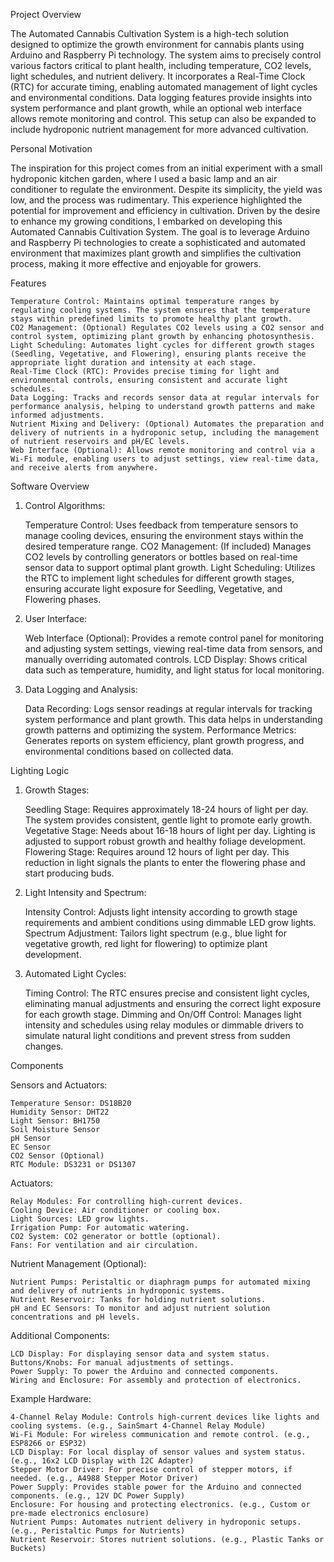 Project Overview

The Automated Cannabis Cultivation System is a high-tech solution designed to optimize the growth environment for cannabis plants using Arduino and Raspberry Pi technology. The system aims to precisely control various factors critical to plant health, including temperature, CO2 levels, light schedules, and nutrient delivery. It incorporates a Real-Time Clock (RTC) for accurate timing, enabling automated management of light cycles and environmental conditions. Data logging features provide insights into system performance and plant growth, while an optional web interface allows remote monitoring and control. This setup can also be expanded to include hydroponic nutrient management for more advanced cultivation.

Personal Motivation

The inspiration for this project comes from an initial experiment with a small hydroponic kitchen garden, where I used a basic lamp and an air conditioner to regulate the environment. Despite its simplicity, the yield was low, and the process was rudimentary. This experience highlighted the potential for improvement and efficiency in cultivation. Driven by the desire to enhance my growing conditions, I embarked on developing this Automated Cannabis Cultivation System. The goal is to leverage Arduino and Raspberry Pi technologies to create a sophisticated and automated environment that maximizes plant growth and simplifies the cultivation process, making it more effective and enjoyable for growers.


Features

    Temperature Control: Maintains optimal temperature ranges by regulating cooling systems. The system ensures that the temperature stays within predefined limits to promote healthy plant growth.
    CO2 Management: (Optional) Regulates CO2 levels using a CO2 sensor and control system, optimizing plant growth by enhancing photosynthesis.
    Light Scheduling: Automates light cycles for different growth stages (Seedling, Vegetative, and Flowering), ensuring plants receive the appropriate light duration and intensity at each stage.
    Real-Time Clock (RTC): Provides precise timing for light and environmental controls, ensuring consistent and accurate light schedules.
    Data Logging: Tracks and records sensor data at regular intervals for performance analysis, helping to understand growth patterns and make informed adjustments.
    Nutrient Mixing and Delivery: (Optional) Automates the preparation and delivery of nutrients in a hydroponic setup, including the management of nutrient reservoirs and pH/EC levels.
    Web Interface (Optional): Allows remote monitoring and control via a Wi-Fi module, enabling users to adjust settings, view real-time data, and receive alerts from anywhere.

Software Overview

1. Control Algorithms:

    Temperature Control: Uses feedback from temperature sensors to manage cooling devices, ensuring the environment stays within the desired temperature range.
    CO2 Management: (If included) Manages CO2 levels by controlling generators or bottles based on real-time sensor data to support optimal plant growth.
    Light Scheduling: Utilizes the RTC to implement light schedules for different growth stages, ensuring accurate light exposure for Seedling, Vegetative, and Flowering phases.

2. User Interface:

    Web Interface (Optional): Provides a remote control panel for monitoring and adjusting system settings, viewing real-time data from sensors, and manually overriding automated controls.
    LCD Display: Shows critical data such as temperature, humidity, and light status for local monitoring.

3. Data Logging and Analysis:

    Data Recording: Logs sensor readings at regular intervals for tracking system performance and plant growth. This data helps in understanding growth patterns and optimizing the system.
    Performance Metrics: Generates reports on system efficiency, plant growth progress, and environmental conditions based on collected data.

Lighting Logic

1. Growth Stages:

    Seedling Stage: Requires approximately 18-24 hours of light per day. The system provides consistent, gentle light to promote early growth.
    Vegetative Stage: Needs about 16-18 hours of light per day. Lighting is adjusted to support robust growth and healthy foliage development.
    Flowering Stage: Requires around 12 hours of light per day. This reduction in light signals the plants to enter the flowering phase and start producing buds.

2. Light Intensity and Spectrum:

    Intensity Control: Adjusts light intensity according to growth stage requirements and ambient conditions using dimmable LED grow lights.
    Spectrum Adjustment: Tailors light spectrum (e.g., blue light for vegetative growth, red light for flowering) to optimize plant development.

3. Automated Light Cycles:

    Timing Control: The RTC ensures precise and consistent light cycles, eliminating manual adjustments and ensuring the correct light exposure for each growth stage.
    Dimming and On/Off Control: Manages light intensity and schedules using relay modules or dimmable drivers to simulate natural light conditions and prevent stress from sudden changes.

Components

Sensors and Actuators:

    Temperature Sensor: DS18B20
    Humidity Sensor: DHT22
    Light Sensor: BH1750
    Soil Moisture Sensor
    pH Sensor
    EC Sensor
    CO2 Sensor (Optional)
    RTC Module: DS3231 or DS1307

Actuators:

    Relay Modules: For controlling high-current devices.
    Cooling Device: Air conditioner or cooling box.
    Light Sources: LED grow lights.
    Irrigation Pump: For automatic watering.
    CO2 System: CO2 generator or bottle (optional).
    Fans: For ventilation and air circulation.

Nutrient Management (Optional):

    Nutrient Pumps: Peristaltic or diaphragm pumps for automated mixing and delivery of nutrients in hydroponic systems.
    Nutrient Reservoir: Tanks for holding nutrient solutions.
    pH and EC Sensors: To monitor and adjust nutrient solution concentrations and pH levels.

Additional Components:

    LCD Display: For displaying sensor data and system status.
    Buttons/Knobs: For manual adjustments of settings.
    Power Supply: To power the Arduino and connected components.
    Wiring and Enclosure: For assembly and protection of electronics.

Example Hardware:

    4-Channel Relay Module: Controls high-current devices like lights and cooling systems. (e.g., SainSmart 4-Channel Relay Module)
    Wi-Fi Module: For wireless communication and remote control. (e.g., ESP8266 or ESP32)
    LCD Display: For local display of sensor values and system status. (e.g., 16x2 LCD Display with I2C Adapter)
    Stepper Motor Driver: For precise control of stepper motors, if needed. (e.g., A4988 Stepper Motor Driver)
    Power Supply: Provides stable power for the Arduino and connected components. (e.g., 12V DC Power Supply)
    Enclosure: For housing and protecting electronics. (e.g., Custom or pre-made electronics enclosure)
    Nutrient Pumps: Automates nutrient delivery in hydroponic setups. (e.g., Peristaltic Pumps for Nutrients)
    Nutrient Reservoir: Stores nutrient solutions. (e.g., Plastic Tanks or Buckets)

